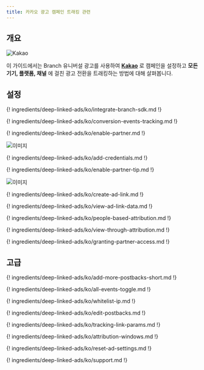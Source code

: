 ```yaml
---
title: 카카오 광고 캠페인 트래킹 관련
---
```

## 개요

![Kakao](https://cdn.branch.io/branch-assets/ad-partner-manager/388787843096400122/kakao_logo-1546901639056.png)

이 가이드에서는 Branch 유니버설 광고를 사용하여 **[Kakao](https://www.kakaocorp.com/)** 로 캠페인을 설정하고 **모든 기기, 플랫폼, 채널** 에 걸친 광고 전환을 트래킹하는 방법에 대해 살펴봅니다.



## 설정

{! ingredients/deep-linked-ads/ko/integrate-branch-sdk.md !}

{! ingredients/deep-linked-ads/ko/conversion-events-tracking.md !}

{! ingredients/deep-linked-ads/ko/enable-partner.md !}

![이미지](/images/pages/deep-linked-ads/kakao/kakao-enable.png)

{! ingredients/deep-linked-ads/ko/add-credentials.md !}

{! ingredients/deep-linked-ads/ko/enable-partner-tip.md !}

![이미지](/images/pages/deep-linked-ads/kakao/kakao-postbacks.png)

{! ingredients/deep-linked-ads/ko/create-ad-link.md !}

{! ingredients/deep-linked-ads/ko/view-ad-link-data.md !}

{! ingredients/deep-linked-ads/ko/people-based-attribution.md !}

{! ingredients/deep-linked-ads/ko/view-through-attribution.md !}

{! ingredients/deep-linked-ads/ko/granting-partner-access.md !}

## 고급

{! ingredients/deep-linked-ads/ko/add-more-postbacks-short.md !}

{! ingredients/deep-linked-ads/ko/all-events-toggle.md !}

{! ingredients/deep-linked-ads/ko/whitelist-ip.md !}

{! ingredients/deep-linked-ads/ko/edit-postbacks.md !}

{! ingredients/deep-linked-ads/ko/tracking-link-params.md !}

{! ingredients/deep-linked-ads/ko/attribution-windows.md !}

{! ingredients/deep-linked-ads/ko/reset-ad-settings.md !}

{! ingredients/deep-linked-ads/ko/support.md !}
